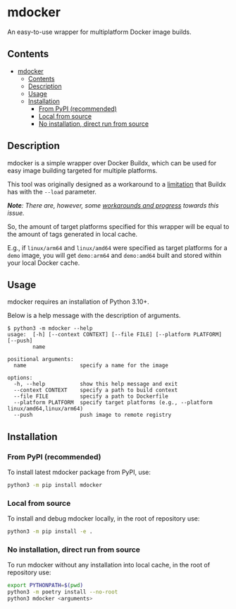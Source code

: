 # mdocker

An easy-to-use wrapper for multiplatform Docker image builds.

## Contents

- [mdocker](#mdocker)
  - [Contents](#contents)
  - [Description](#description)
  - [Usage](#usage)
  - [Installation](#installation)
    - [From PyPI (recommended)](#from-pypi-recommended)
    - [Local from source](#local-from-source)
    - [No installation, direct run from source](#no-installation-direct-run-from-source)

## Description

mdocker is a simple wrapper over Docker Buildx, which can be used for easy image building targeted for multiple platforms.

This tool was originally designed as a workaround to a [limitation](https://github.com/docker/buildx/issues/59) that Buildx has with the `--load` parameter.

***Note**: There are, however, some [workarounds and progress](https://github.com/docker/roadmap/issues/371) towards this issue.*

So, the amount of target platforms specified for this wrapper will be equal to the amount of tags generated in local cache.

E.g., if `linux/arm64` and `linux/amd64` were specified as target platforms for a `demo` image, you will get `demo:arm64` and `demo:amd64` built and stored within your local Docker cache.

## Usage

mdocker requires an installation of Python 3.10+.

Below is a help message with the description of arguments.

```help
$ python3 -m mdocker --help
usage:  [-h] [--context CONTEXT] [--file FILE] [--platform PLATFORM] [--push]
        name

positional arguments:
  name                 specify a name for the image

options:
  -h, --help           show this help message and exit
  --context CONTEXT    specify a path to build context
  --file FILE          specify a path to Dockerfile
  --platform PLATFORM  specify target platforms (e.g., --platform linux/amd64,linux/arm64)
  --push               push image to remote registry
```

## Installation

### From PyPI (recommended)

To install latest mdocker package from PyPI, use:

```sh
python3 -m pip install mdocker
```

### Local from source

To install and debug mdocker locally, in the root of repository use:

```sh
python3 -m pip install -e .
```

### No installation, direct run from source

To run mdocker without any installation into local cache, in the root of repository use:

```sh
export PYTHONPATH=$(pwd)
python3 -m poetry install --no-root
python3 mdocker <arguments>
```
